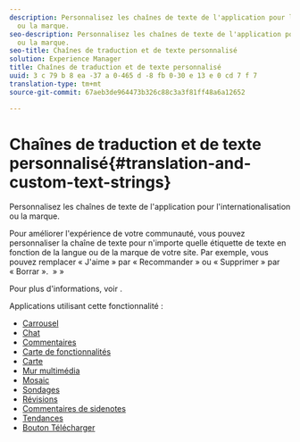 ```yaml
---
description: Personnalisez les chaînes de texte de l'application pour l'internationalisation
  ou la marque.
seo-description: Personnalisez les chaînes de texte de l'application pour l'internationalisation
  ou la marque.
seo-title: Chaînes de traduction et de texte personnalisé
solution: Experience Manager
title: Chaînes de traduction et de texte personnalisé
uuid: 3 c 79 b 8 ea -37 a 0-465 d -8 fb 0-30 e 13 e 0 cd 7 f 7
translation-type: tm+mt
source-git-commit: 67aeb3de964473b326c88c3a3f81ff48a6a12652

---
```



# Chaînes de traduction et de texte personnalisé{#translation-and-custom-text-strings}

Personnalisez les chaînes de texte de l'application pour l'internationalisation ou la marque.

Pour améliorer l'expérience de votre communauté, vous pouvez personnaliser la chaîne de texte pour n'importe quelle étiquette de texte en fonction de la langue ou de la marque de votre site. Par exemple, vous pouvez remplacer « J'aime » par « Recommander » ou « Supprimer » par « Borrar ».  » »

Pour plus d'informations, voir [](../c-settings-other/c-translation-sets/c-translation-sets.md#c_translation_sets).

Applications utilisant cette fonctionnalité :

* [Carrousel](../c-about-apps/c-carousel-app/c-carousel-app.md#c_carousel_app)
* [Chat](../c-about-apps/c-chat-app/c-chat-app.md#c_chat_app)
* [Commentaires](/help/using/c-about-apps/c-comments/c-comments.md)
* [Carte de fonctionnalités](../c-about-apps/c-feature-card-app/c-feature-card-app.md#c_feature_card_app)
* [Carte](../c-about-apps/c-map-app/c-map-app.md#c_map_app)
* [Mur multimédia](../c-about-apps/c-media-wall-app/c-media-wall-app.md#c_media_wall_app)
* [Mosaic](../c-about-apps/c-mosaic-app/c-mosaic-app.md#c_mosaic_app)
* [Sondages](../c-about-apps/c-polls-app/c-polls-app.md#c_polls_app)
* [Révisions](../c-about-apps/c-reviews-app/c-reviews-app.md#c_reviews_app)
* [Commentaires de sidenotes](../c-about-apps/c-sidenotes-app/c-sidenotes-app.md#c_sidenotes_app)
* [Tendances](../c-about-apps/c-trending-app/c-trending-app.md#c_trending_app)
* [Bouton Télécharger](../c-about-apps/c-upload-button-app/c-upload-button-app.md#c_upload_button_app)

